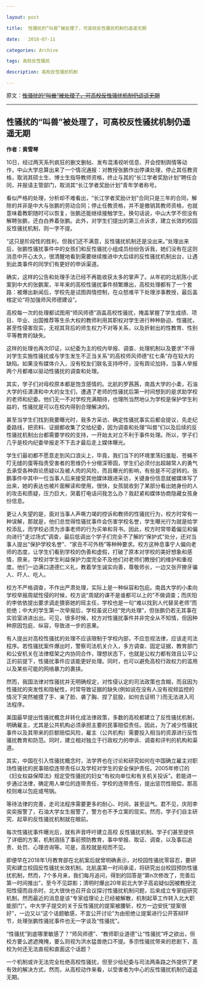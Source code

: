 ```yaml
---

layout: post

title:  性骚扰的“叫兽”被处理了，可高校反性骚扰机制仍遥遥无期

date:   2018-07-11

categories: Archive

tags: 高校反性骚扰

description: 高校反性骚扰机制

---
```


原文：~~[性骚扰的“叫兽”被处理了，可高校反性骚扰机制仍遥遥无期](https://matters.news/forum/?post=7549dc14-b3ad-48a2-b586-4c89cf323af3)~~

---

## 性骚扰的“叫兽”被处理了，可高校反性骚扰机制仍遥遥无期

**作者：黄雪琴**

10日，经过两天系列疯狂的删文删帖、发布混淆视听信息、开会控制舆情等动作，中山大学总算出来了一个情况通报：对教授张鹏作出停课处理，停止其任教资格，取消其硕士生、博士生指导教师资格，终止与其的“长江学者奖励计划”聘任合同，并报请主管部门，取消其“长江学者奖励计划”青年学者称号。

看似严格的处理，分析却不难看出，“长江学者奖励计划”合同只是三年的合同，解除的并非是中大与张鹏的劳动合同；停止任教资格，并不是撤销其教师资格，也就意味着教职随时可以恢复，张鹏还能继续接触学生。换句话说，中山大学不但没有解聘张鹏，还白白养着张鹏。此外，对学生们提出的第三点诉求，建立长效的校园反性骚扰机制，则一字不提。

“这只是阶段性的胜利，但我们还不满意，反性骚扰机制还是没出来。”处理出来后，张鹏性骚扰事件中的女孩们和反性骚扰小组成员纷纷告诉我，她们没有在这则消息中开心太久，很清醒地看到需要继续推进中大后续的反性骚扰机制出台，让遇到此类事件的同学们有更好的申诉渠道。

确实，这样的公告和处理手法已经不再能收获太多的掌声了。从年初的北航陈小武案到中大的张鹏案，半年来的高校性骚扰事件频繁爆出，高校处理都有了一个套路：被爆出新闻后，学校先是试图舆情控制，在众怒难平下处理涉事教授，最后盖棺定论“将加强师风师德建设”。

高校每一次的处理都试图用“师风师德”涵盖高校性骚扰，掩盖掌握了学生成绩、项目、毕业、出国推荐等生杀大权的教师利用其职权对学生进行种种胁迫、性骚扰，甚至性侵害现实，无视其背后的师生权力不对等关系，以及折射出的性教育、性别平等教育的缺失。

这样的处理也再次印证，以纪委为主的校内举报、调查、处理机制以及要求“不得对学生实施性骚扰或与学生发生不正当关系”的高校师风师德“红七条”存在较大的缺陷。如果没有媒体介入，没有校友们联名支持呼吁，没有舆论加持，当事人举报两个月都难以驱动性骚扰的调查和处理。

其实，学子们对母校原本都是饱含感情的。北航的罗茜茜，南昌大学的小柔，石油大学的任潇潇和中大的女生们，遭遇了老师的性骚扰后第一时间想到的是求助学校的老师和纪委。他们无一不对学校充满期待，也理所当然地认为学校是保护学生利益的，性骚扰是可以在校内得到合理解决的。

甚至当学生们找到我要曝光时，我多方采访、确定性骚扰事实后都会提议，先走纪委路线，把资料、证据都收集了交给纪委，因为调查和处理“叫兽”们以及后续的反性骚扰机制出台都需要学校的支持，一开始太对立不利于事件处理。所以，学子们几乎是校内纪委举报走不下去才最后走上媒体曝光。

学生们最初都不愿意走到风口浪尖上，毕竟，我们当下的环境里荡妇羞耻、苍蝇不叮无缝的蛋等指责受害者的思维仍十分根深蒂固，学生们必须付出超越常人的勇气去承受各种舆论质疑以及被人肉的风险，而且曝光的影响，有些是不可逆转的。张鹏事件中其中一位当事人后来接受其他媒体跟进采访，关键身份信息就被媒体写了出来，她的表达也被片面解读和使用，很快，女孩就收到了某部分看出她身份的人的攻击和质疑，压力巨大，哭着打电话问我怎么办？我赶紧和媒体协商隐藏女孩身份信息。

更让人失望的是，面对当事人声嘶力竭的控诉和教师的性骚扰行为，校方时常有一种误解，那就是，他们总觉得性骚扰事件会伤害学校名誉，学生曝光行为就是给学校添乱，而学校必须为涉事老师的行为买单和背书。因此，校方时常带着偏见和偏向进行“走过场式”调查，最后低调出个学子们完全不了解的“保护式”处分，还对当事人提出“保护学校名誉”、“家丑不可外杨”等种种要求。校方这种息事宁人偏向老师的态度，让学生们看到学校的伪善和虚假，打破了原本对学校的美好想象和感情，原来，学校对学生利益保护力度完全不及他们对老师们教授们的维护和重视度。他们一边满口道德仁义礼，教着学生诚实向善，尊敬师长，一边又张开獠牙骗人、吓人、吃人。

校方不严格调查，不作出严肃处理，实际上是一种纵容和包庇。南昌大学的小柔向学校举报周斌性侵的时候，校方说“周斌的课不是谁都可以上的”不做调查；而庆阳的李依依提出要求调走猥亵她的班主任，学校也是一句“难以找到人代替吴老师”而拒绝；中大的学生第一次举报后，学校虽说已经“党内处理”，但张鹏仍若无其事在实验室进进出出。可见，很多时候，校方对性骚扰事件并非完全从不知情，但因种种原因包庇、纵容，导致进一步的恶果。

有人提出对高校性骚扰的处理不应该限制于学校内部，不应忽视法律，应该走司法程序。若性骚扰案件爆出时，警察司法机关介入，多方调查、固定证据，教育部门和公安机关在法律框架之内协同合作，理想状态下，也就是公权力都有效且公平公正的前提下，性骚扰事件应该能更好处理。同时，也可以避免高校行政权力的滥用以及某些可能的网络暴力的裹挟。

然而，我国法律对性骚扰并无明确规定，对性侵认定的司法政策也含糊，而且因为性骚扰的突发性和隐秘性，时常导致证据的缺失(例如说在没有人没有视频监控的情况下突然被摸了手、亲了脸、袭了胸、捏了屁股，如何去证明？)而无法进入司法程序。

美国最早提出性骚扰概念并转化成法律政策，多数的高校都建立了反性骚扰机制，明确雇主，尤其是公共机构必须承担主要的民事赔偿责任。因此，为了减少性骚扰事件以及其带来的巨额赔偿风险，雇主（公共机构）需要投入相当的资源进行反性骚扰教育和防范。同时，建立相对独立于行政权力的申诉、调查和评判的机构和渠道。

其实，中国在引入性骚扰概念时，法学界也在讨论和研究如何在中国确立雇主对职场性骚扰的民事赔偿连带责任以及学校对学生的安全保护责任。2005年修订的《妇女权益保障法》规定受性骚扰的妇女“有权向单位和有关机关投诉”。若能进一步通过法律，确定用人单位的连带责任，学校的连带责任，提出惩罚性赔偿，那高校则难以包庇或甩锅。

等待法律的完善，走司法程序需要更多的耐心、时间，甚至运气。君不见，庆阳李奕奕报警了，石油大学女生报警了，警方也不予立案的现实。然而，学子们自主研究、起草的反性骚扰机制就在眼前。

每次性骚扰事件曝光后，就有声音呼吁建立高校 反性骚扰机制。学子们甚至提供了详细的方案，机制涵括了事前预防教育，事中举报、取证、调查，以及事后追责、处罚、心理咨询等。可是，高校就是视而不见。

即便早在2018年1月教育部在北航案后就曾明确表示，对校园性骚扰零容忍，要研究和建立校园反性骚扰长效机制。北航虽第一时间承诺，将研究出台校园预防性骚扰机制，然而，7个多月来，我们每月追问，得到的回答是“第n次修改了，完善后第一时间推出”，至今不见踪影；清明时爆出20年前北大学子高岩疑似因被教授沈阳性侵而自杀时，北大很快也召开会议探讨性骚扰机制问题，后来成立专家组研究机制，然而最近的消息是该“专家组理论上已经被解散，机制起草工作转入北大职能部门”。中大学子提交的关于反性骚扰的提案被腰斩，校方一边安抚“提案很好”，一边又以“这个话题敏感，不宜公开讨论”为由拒绝让提案进行公开答辩环节，处理张鹏性骚扰事件也无一字谈及“性骚扰”。

“性骚扰”到底哪里敏感了？“师风师德”、“教师职业道德”让“性骚扰”呼之欲出，但校方要么遮遮掩掩，要么则视为洪水猛兽绝口不提。多宗性骚扰带来的悲剧下，高校为何还无法直视和直面这个话题？

一个机制或许无法完全杜绝高校性骚扰，但至少给纪委与司法两条路之外提供了更有效的解决方式，然而，从高校动作来看，以受害者为中心的反性骚扰机制仍遥遥无期。
